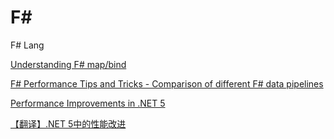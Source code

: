 # F#

F# Lang

[Understanding F# map/bind](https://blog.jonathanchannon.com/2020-06-28-understanding-fsharp-map-and-bind/)

[F# Performance Tips and Tricks - Comparison of different F# data pipelines](https://fsharp.programmingpedia.net/en/tutorial/3562/fsharp-performance-tips-and-tricks)

[Performance Improvements in .NET 5](https://devblogs.microsoft.com/dotnet/performance-improvements-in-net-5/)

[【翻译】.NET 5中的性能改进](https://www.cnblogs.com/yyfh/p/13304908.html)